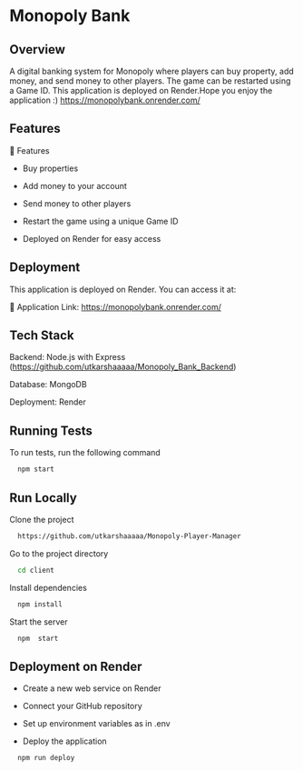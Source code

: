 
# Monopoly Bank 

## Overview

A digital banking system for Monopoly where players can buy property, add money, and send money to other players. The game can be restarted using a Game ID. This application is deployed on Render.Hope you enjoy the application :) https://monopolybank.onrender.com/


## Features 

🚀 Features

- Buy properties

- Add money to your account

- Send money to other players

- Restart the game using a unique Game ID

- Deployed on Render for easy access

## Deployment

This application is deployed on Render. You can access it at:

🔗 Application Link: https://monopolybank.onrender.com/

## Tech Stack

Backend: Node.js with Express (https://github.com/utkarshaaaaa/Monopoly_Bank_Backend)

Database: MongoDB

Deployment: Render

## Running Tests

To run tests, run the following command

```bash
  npm start
```


## Run Locally

Clone the project

```bash
  https://github.com/utkarshaaaaa/Monopoly-Player-Manager
```

Go to the project directory

```bash
  cd client
```

Install dependencies

```bash
  npm install
```

Start the server

```bash
  npm  start
```



## Deployment on Render

- Create a new web service on Render

- Connect your GitHub repository

- Set up environment variables as in .env

- Deploy the application

```bash
  npm run deploy
```



